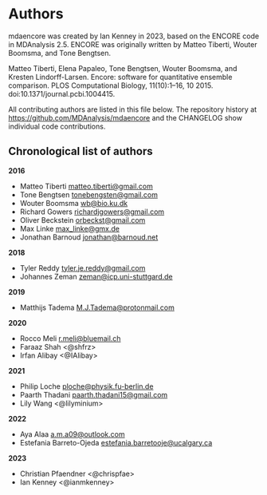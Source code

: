 # Authors

mdaencore was created by Ian Kenney in 2023, based on the ENCORE code in MDAnalysis 2.5.
ENCORE was originally written by Matteo Tiberti, Wouter Boomsma, and Tone Bengtsen.

Matteo Tiberti, Elena Papaleo, Tone Bengtsen, Wouter Boomsma, and Kresten Lindorff-Larsen. Encore: software for quantitative ensemble comparison. PLOS Computational Biology, 11(10):1–16, 10 2015. doi:10.1371/journal.pcbi.1004415.

All contributing authors are listed in this file below.
The repository history at https://github.com/MDAnalysis/mdaencore
and the CHANGELOG show individual code contributions.

## Chronological list of authors

<!--
The rules for this file:
  * Authors are sorted chronologically, earliest to latest
  * Please format it each entry as "Preferred name <GitHub username>"
  * Your preferred name is whatever you wish to go by --
    it does *not* have to be your legal name!
  * Please start a new section for each new year
  * Don't ever delete anything
-->
**2016**
- Matteo Tiberti <matteo.tiberti@gmail.com>
- Tone Bengtsen <tonebengsten@gmail.com>
- Wouter Boomsma <wb@bio.ku.dk>
- Richard Gowers <richardjgowers@gmail.com>
- Oliver Beckstein <orbeckst@gmail.com>
- Max Linke <max_linke@gmx.de>
- Jonathan Barnoud <jonathan@barnoud.net>

**2018**
- Tyler Reddy <tyler.je.reddy@gmail.com>
- Johannes Zeman <zeman@icp.uni-stuttgard.de>

**2019**
- Matthijs Tadema <M.J.Tadema@protonmail.com>

**2020**
- Rocco Meli <r.meli@bluemail.ch>
- Faraaz Shah <@shfrz>
- Irfan Alibay <@IAlibay>

**2021**
- Philip Loche <ploche@physik.fu-berlin.de>
- Paarth Thadani <paarth.thadani15@gmail.com>
- Lily Wang <@lilyminium>

**2022**
- Aya Alaa <a.m.a09@outlook.com>
- Estefania Barreto-Ojeda <estefania.barretooje@ucalgary.ca>

**2023**
- Christian Pfaendner <@chrispfae>
- Ian Kenney <@ianmkenney>